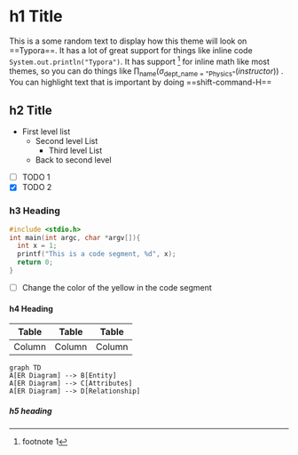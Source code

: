 # h1 Title

This is a some random text to display how this theme will look on ==Typora==. It has a lot of great support for things like inline code `System.out.println("Typora")`. It has support [^fn1] for inline math like most themes, so you can do things like $\prod _{\text{name}} (\sigma_{\text{dept\_name = "Physics"}}(instructor))$ . You can highlight text that is important by doing ==shift-command-H==

<!--This is what a comment looks like-->

## h2 Title

- First level list
  - Second level List
    - Third level List
  - Back to second level

- [ ]  TODO 1
  - [x]  TODO 2

### h3 Heading

```c
#include <stdio.h>
int main(int argc, char *argv[]){
  int x = 1;
  printf("This is a code segment, %d", x);
  return 0;
}
```

- [ ] Change the color of the yellow in the code segment

#### h4 Heading

| Table  | Table  | Table  |
| ------ | ------ | ------ |
| Column | Column | Column |

```mermaid
graph TD
A[ER Diagram] --> B[Entity]
A[ER Diagram] --> C[Attributes]
A[ER Diagram] --> D[Relationship]
```

##### h5 heading

[^fn1]:  footnote 1

